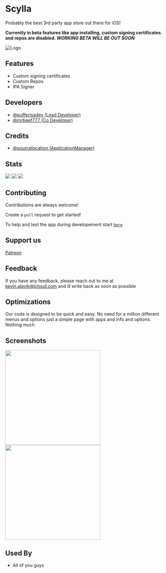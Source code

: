 # Scylla

Probably the best 3rd party app store out there for iOS!

**Currently in beta features like app installing, custom signing certificates and repos are disabled. *WORKING BETA WILL BE OUT SOON***

![Logo](https://i.ibb.co/V205M6M/scylla-banner.png)


## Features

- Custom signing certificates
- Custom Repos
- IPA Signer
## Developers

 - [@pufferisadev (Lead Developer)](https://twitter.com/pufferisadev)
 - [@mrbeef777 (Co Developer)](https://twitter.com/mrbeef777)
## Credits

 - [@sourcelocation (ApplicationManager)](https://github.com/leminlimez/Cowabunga/blob/main/Cowabunga/Controllers/ApplicationManager.swift)

## Stats
![](https://img.shields.io/github/downloads/KevinAlavik/scylla-ios/total)
![](https://img.shields.io/github/repo-size/kevinalavik/scylla-ios)
![](https://img.shields.io/github/stars/kevinalavik/scylla-ios)

## Contributing

Contributions are always welcome!

Create a `pull` request to get started!

To help and test the app during developement start [`here`](https://forms.gle/PgVofZFqfLvNnAA7A)

## Support us
[Patreon](https://www.patreon.com/ScyllaDevelopmentTeam)

## Feedback

If you have any feedback, please reach out to me at kevin.alavik@icloud.com and ill write back as soon as possible


## Optimizations

Our code is designed to be quick and easy. No need for a million different menus and options just a simple page with apps and info and options. Nothing much

## Screenshots

<img src="https://user-images.githubusercontent.com/95900603/221386223-09d1a61d-3dc6-4db3-8c4e-d9cb35fc696c.png" width="300">
<img src="https://user-images.githubusercontent.com/95900603/221386089-cbd40f19-2ee0-426a-88b7-42f5c7c61252.png" width="300">

## Used By

- All of you guys

